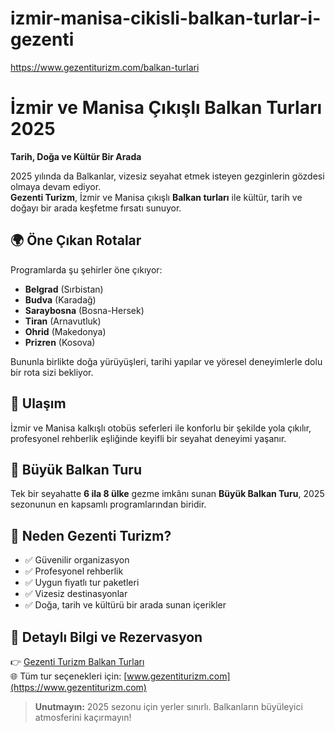 # izmir-manisa-cikisli-balkan-turlar-i-gezenti
https://www.gezentiturizm.com/balkan-turlari


# İzmir ve Manisa Çıkışlı Balkan Turları 2025  
**Tarih, Doğa ve Kültür Bir Arada**

2025 yılında da Balkanlar, vizesiz seyahat etmek isteyen gezginlerin gözdesi olmaya devam ediyor.  
**Gezenti Turizm**, İzmir ve Manisa çıkışlı **Balkan turları** ile kültür, tarih ve doğayı bir arada keşfetme fırsatı sunuyor.

## 🌍 Öne Çıkan Rotalar

Programlarda şu şehirler öne çıkıyor:

- **Belgrad** (Sırbistan)
- **Budva** (Karadağ)
- **Saraybosna** (Bosna-Hersek)
- **Tiran** (Arnavutluk)
- **Ohrid** (Makedonya)
- **Prizren** (Kosova)

Bununla birlikte doğa yürüyüşleri, tarihi yapılar ve yöresel deneyimlerle dolu bir rota sizi bekliyor.

## 🚌 Ulaşım

İzmir ve Manisa kalkışlı otobüs seferleri ile konforlu bir şekilde yola çıkılır, profesyonel rehberlik eşliğinde keyifli bir seyahat deneyimi yaşanır.

## 🌟 Büyük Balkan Turu

Tek bir seyahatte **6 ila 8 ülke** gezme imkânı sunan **Büyük Balkan Turu**, 2025 sezonunun en kapsamlı programlarından biridir.

## 🎯 Neden Gezenti Turizm?

- ✅ Güvenilir organizasyon  
- ✅ Profesyonel rehberlik  
- ✅ Uygun fiyatlı tur paketleri  
- ✅ Vizesiz destinasyonlar  
- ✅ Doğa, tarih ve kültürü bir arada sunan içerikler

## 📌 Detaylı Bilgi ve Rezervasyon

👉 [Gezenti Turizm Balkan Turları](https://www.gezentiturizm.com/balkan-turlari)  
🌐 Tüm tur seçenekleri için: [www.gezentiturizm.com](https://www.gezentiturizm.com)

> **Unutmayın:** 2025 sezonu için yerler sınırlı. Balkanların büyüleyici atmosferini kaçırmayın!
